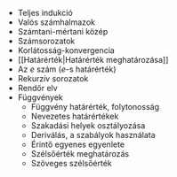- Teljes indukció
- Valós számhalmazok
- Számtani-mértani közép
- Számsorozatok
- Korlátosság-konvergencia
- [[Határérték|Határérték meghatározása]]
- Az $e$ szám ($e$-s határérték)
- Rekurzív sorozatok
- Rendőr elv
- Függvények
	- Függvény határérték, folytonosság
	- Nevezetes határértékek
	- Szakadási helyek osztályozása
	- Deriválás, a szabályok használata
	- Érintő egyenes egyenlete
	- Szélsőérték meghatározás
	- Szöveges szélsőérték
